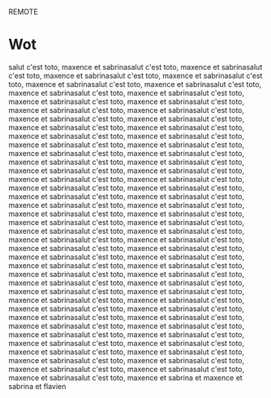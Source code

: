 REMOTE
# Wot

salut c'est toto, maxence et sabrinasalut c'est toto, maxence et sabrinasalut c'est toto, maxence et sabrinasalut c'est toto, maxence et sabrinasalut c'est toto, maxence et sabrinasalut c'est toto, maxence et sabrinasalut c'est toto, maxence et sabrinasalut c'est toto, maxence et sabrinasalut c'est toto, maxence et sabrinasalut c'est toto, maxence et sabrinasalut c'est toto, maxence et sabrinasalut c'est toto, maxence et sabrinasalut c'est toto, maxence et sabrinasalut c'est toto, maxence et sabrinasalut c'est toto, maxence et sabrinasalut c'est toto, maxence et sabrinasalut c'est toto, maxence et sabrinasalut c'est toto, maxence et sabrinasalut c'est toto, maxence et sabrinasalut c'est toto, maxence et sabrinasalut c'est toto, maxence et sabrinasalut c'est toto, maxence et sabrinasalut c'est toto, maxence et sabrinasalut c'est toto, maxence et sabrinasalut c'est toto, maxence et sabrinasalut c'est toto, maxence et sabrinasalut c'est toto, maxence et sabrinasalut c'est toto, maxence et sabrinasalut c'est toto, maxence et sabrinasalut c'est toto, maxence et sabrinasalut c'est toto, maxence et sabrinasalut c'est toto, maxence et sabrinasalut c'est toto, maxence et sabrinasalut c'est toto, maxence et sabrinasalut c'est toto, maxence et sabrinasalut c'est toto, maxence et sabrinasalut c'est toto, maxence et sabrinasalut c'est toto, maxence et sabrinasalut c'est toto, maxence et sabrinasalut c'est toto, maxence et sabrinasalut c'est toto, maxence et sabrinasalut c'est toto, maxence et sabrinasalut c'est toto, maxence et sabrinasalut c'est toto, maxence et sabrinasalut c'est toto, maxence et sabrinasalut c'est toto, maxence et sabrinasalut c'est toto, maxence et sabrinasalut c'est toto, maxence et sabrinasalut c'est toto, maxence et sabrinasalut c'est toto, maxence et sabrinasalut c'est toto, maxence et sabrinasalut c'est toto, maxence et sabrinasalut c'est toto, maxence et sabrinasalut c'est toto, maxence et sabrinasalut c'est toto, maxence et sabrinasalut c'est toto, maxence et sabrinasalut c'est toto, maxence et sabrinasalut c'est toto, maxence et sabrinasalut c'est toto, maxence et sabrinasalut c'est toto, maxence et sabrinasalut c'est toto, maxence et sabrinasalut c'est toto, maxence et sabrinasalut c'est toto, maxence et sabrinasalut c'est toto, maxence et sabrinasalut c'est toto, maxence et sabrinasalut c'est toto, maxence et sabrinasalut c'est toto, maxence et sabrinasalut c'est toto, maxence et sabrinasalut c'est toto, maxence et sabrinasalut c'est toto, maxence et sabrinasalut c'est toto, maxence et sabrinasalut c'est toto, maxence et sabrinasalut c'est toto, maxence et sabrinasalut c'est toto, maxence et sabrina
et maxence
et sabrina
et flavien
